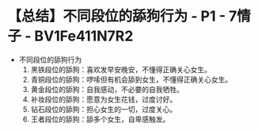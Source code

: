 # 【总结】不同段位的舔狗行为 - P1 - 7情子 - BV1Fe411N7R2

-   不同段位的舔狗行为
    1.  黑铁段位的舔狗：喜欢发早安晚安，不懂得正确关心女生。
    2.  青铜段位的舔狗：啰嗦但有机会舔到女生，不懂得正确关心女生。
    3.  黄金段位的舔狗：自我感动，不必要的自我牺牲。
    4.  补妆段位的舔狗：愿意为女生花钱，过度讨好。
    5.  钻石段位的舔狗：担心女生的一切，过度关心。
    6.  王者段位的舔狗：舔多个女生，自卑感触发。